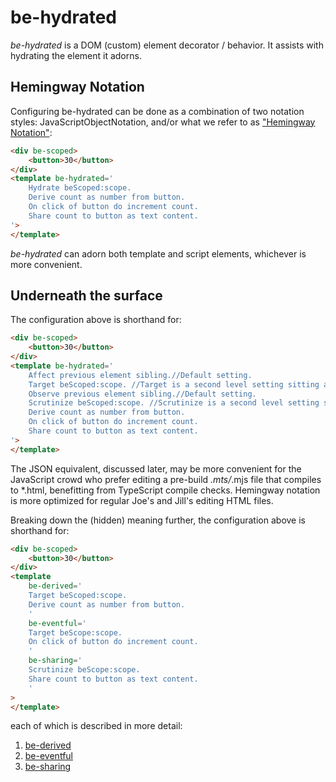 # be-hydrated

*be-hydrated* is a DOM (custom) element decorator / behavior.   It assists with hydrating the element it adorns.  

## Hemingway Notation

Configuring be-hydrated can be done as a combination of two notation styles:  JavaScriptObjectNotation, and/or what we refer to as ["Hemingway Notation"](https://bookanalysis.com/ernest-hemingway/writing-style/):

```html
<div be-scoped>
    <button>30</button>
</div>
<template be-hydrated='
    Hydrate beScoped:scope.
    Derive count as number from button.
    On click of button do increment count.
    Share count to button as text content.
'>
</template>
```

*be-hydrated* can adorn both template and script elements, whichever is more convenient. 

## Underneath the surface

The configuration above is shorthand for:

```html
<div be-scoped>
    <button>30</button>
</div>
<template be-hydrated='
    Affect previous element sibling.//Default setting.
    Target beScoped:scope. //Target is a second level setting sitting atop the Affect setting.
    Observe previous element sibling.//Default setting.
    Scrutinize beScoped:scope. //Scrutinize is a second level setting sitting atop the Observe setting.
    Derive count as number from button.
    On click of button do increment count.
    Share count to button as text content.
'>
</template>
```

The JSON equivalent, discussed later, may be more convenient for the JavaScript crowd who prefer editing a pre-build *.mts/*.mjs file that compiles to *.html, benefitting from TypeScript compile checks.  Hemingway notation is more optimized for regular Joe's and Jill's editing HTML files.  

Breaking down the (hidden) meaning further, the configuration above is shorthand for:

```html
<div be-scoped>
    <button>30</button>
</div>
<template  
    be-derived='
    Target beScoped:scope.
    Derive count as number from button.
    ' 
    be-eventful='
    Target beScope:scope.
    On click of button do increment count.
    '
    be-sharing='
    Scrutinize beScope:scope.
    Share count to button as text content.
    '
>
</template>
```

each of which is described in more detail:

1.  [be-derived](https://github.com/bahrus/be-derived)
2.  [be-eventful](https://github.com/bahrus/be-eventful)
3.  [be-sharing](https://github.com/bahrus/be-sharing)






